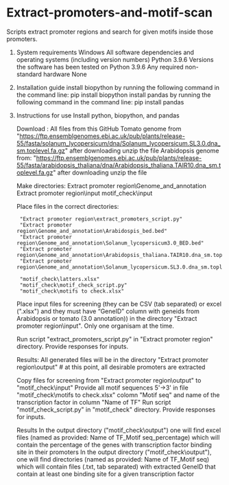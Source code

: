# Extract-promoters-and-motif-scan


Scripts extract promoter regions and search for given motifs inside those promoters.

1. System requirements
	Windows
	All software dependencies and operating systems (including version numbers)
	Python 3.9.6
	Versions the software has been tested on
	Python 3.9.6
	Any required non-standard hardware
	None

2. Installation guide
	install biopython by running the following command in the command line: pip install biopython
	install pandas by running the following command in the command line: pip install pandas


3. Instructions for use
	Install python, biopython, and pandas
	
	Download :
		All files from this GitHub
		Tomato genome from "https://ftp.ensemblgenomes.ebi.ac.uk/pub/plants/release-55/fasta/solanum_lycopersicum/dna/Solanum_lycopersicum.SL3.0.dna_sm.toplevel.fa.gz"
			after downloading unzip the file
		Arabidopsis genome from: "https://ftp.ensemblgenomes.ebi.ac.uk/pub/plants/release-55/fasta/arabidopsis_thaliana/dna/Arabidopsis_thaliana.TAIR10.dna_sm.toplevel.fa.gz"
			after downloading unzip the file
			
	Make directories: 
		Extract promoter region\Genome_and_annotation
		Extract promoter region\input
		motif_check\input

	Place files in the correct directories:
	
		"Extract promoter region\extract_promoters_script.py"
		"Extract promoter region\Genome_and_annotation\Arabidospis_bed.bed"
		"Extract promoter region\Genome_and_annotation\Solanum_lycopersicum3.0_BED.bed"
		"Extract promoter region\Genome_and_annotation\Arabidopsis_thaliana.TAIR10.dna_sm.toplevel.fa"
		"Extract promoter region\Genome_and_annotation\Solanum_lycopersicum.SL3.0.dna_sm.toplevel.fa.fasta"
		
		"motif_check\latters.xlsx"
		"motif_check\motif_check_script.py"
		"motif_check\motifs to check.xlsx"
		

	Place input files for screening (they can be CSV (tab separated) or excel (".xlsx") and they must have “GeneID” column with geneids from Arabidopsis or tomato (3.0 annotation)) in the directory "Extract promoter region\input". Only one organisam at the time. 

	Run script "extract_promoters_script.py" in "Extract promoter region" directory. Provide responses for inputs. 
	
	Results:
		All generated files will be in the directory "Extract promoter region\output" 
		# at this point, all desirable promoters are extracted 
	
	
	Copy files for screening from "Extract promoter region\output" to "motif_check\input"
	Provide all motif sequences 5'->3' in file "motif_check\motifs to check.xlsx" colomn "Motif seq" and name of the transcription factor in column "Name of TF"
	Run script "motif_check_script.py" in "motif_check" directory. Provide responses for inputs.  
	
	Results 
		In the output directory ("motif_check\output") one will find excel files (named as provided: Name of TF_Motif seq_percentage) which will contain the percentage of the genes with transcription factor binding site in their promoters
		In the output directory ("motif_check\output"), one will find directories (named as provided: Name of TF_Motif seq) which will contain files (.txt, tab separated) with extracted GeneID that contain at least one binding site for a given transcription factor
